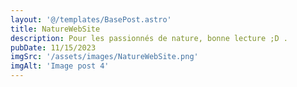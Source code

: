 ```yaml
---
layout: '@/templates/BasePost.astro'
title: NatureWebSite
description: Pour les passionnés de nature, bonne lecture ;D .
pubDate: 11/15/2023
imgSrc: '/assets/images/NatureWebSite.png'
imgAlt: 'Image post 4'
---
```



